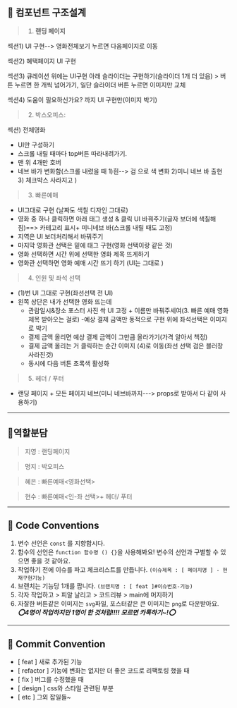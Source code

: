 ## 📡 컴포넌트 구조설계

> 1. **랜딩 페이지**

섹션1) UI 구현--> 영화전체보기 누르면 다음페이지로 이동

섹션2) 혜택페이지 UI 구현

섹션3) 큐레이션 위에는 UI구현 아래 슬라이더는 구현하기(슬라이더 1개 더 있음) > 버튼 누르면
한 개씩 넘어가기, 일단 슬라이더 버튼 누르면 이미지만 교체

섹션4) 도움이 필요하신가요? 까지 UI 구현만(이미지 박기)

> 2. 박스오피스:

섹션) 전체영화

- UI만 구성하기
- 스크롤 내릴 때마다 top버튼 따라내려가기.
- 맨 위 4개만 호버
- 네브 바가 변화함(스크롤 내렸을 때 1)흰--> 검 으로 색 변화 2)미니 네브 바 출현 3) 체크박스 사라지고 )

> 3. 빠른예매

- UI그대로 구현 (날짜도 색칠 디자인 그대로)
- 영화 중 하나 클릭하면 아래 태그 생성 & 클릭 UI 바꿔주기(글자 보더에 색칠해짐)==> 카테고리 표시+ 미니네브 바(스크롤 내릴 때도 고정)
- 지역은 UI 보더처리해서 바꿔주기
- 마지막 영화관 선택은 밑에 태그 구현(영화 선택이랑 같은 것)
- 영화 선택하면 시간 위에 선택한 영화 제목 뜨게하기
- 영화관 선택하면 영화 예매 시간 뜨기 하기 (UI는 그대로 )

> 4. 인원 및 좌석 선택

- (1)번 UI 그대로 구현(좌선선택 전 UI)
- 왼쪽 상단은 내가 선택한 영화 뜨는데
  - 관람일시&장소 포스터 사진 싹 UI 고정 + 이름만 바꿔주세여(3. 빠른 예매 영화제목 받아오는 걸로) -예상 결제 금액만 동적으로 구현 위에 좌석선택은 이미지로 박기
  - 결제 금액 올리면 예상 결제 금액이 그만큼 올라가기(가격 알아서 책정)
  - 결제 금액 올리는 거 클릭하는 순간 이미지 (4)로 이동(좌선 선택 검은 블러창 사라진것)
  - 동시에 다음 버튼 초록색 활성화

> 5. 헤더 / 푸터

- 랜딩 페이지 + 모든 페이지 네브(미니 네브바까지---> props로 받아서 다 같이 사용하기)

---

## 🌟역할분담

> 지영 : 랜딩페이지

> 명지 : 박오피스

> 혜은 : 빠른예매<영화선택>

> 현수 : 빠른예매<인-좌 선택>+ 헤더/ 푸터

---

## 📡 Code Conventions

1. 변수 선언은 `const` 를 지향합시다.
2. 함수의 선언은 `function 함수명 () {}`을 사용해봐요! 변수의 선언과 구별할 수 있으면 좋을 것 같아요.
3. 작업하기 전에 이슈를 파고 체크리스트를 만듭니다. `(이슈제목 : [ 페이지명 ] - 현재구현기능)`
4. 브랜치는 기능당 1개를 팝니다. `(브랜치명 : [ feat ]#이슈번호-기능)`
5. 각자 작업하고 > 피알 날리고 > 코드리뷰 > main에 머지하기
6. 자잘한 버튼같은 이미지는 `svg`파일, 포스터같은 큰 이미지는 `png`로 다운받아요. <br/>
   **_⭕️4명이 작업하지만 1명이 한 것처럼!!!! 모르면 카톡하기~!⭕️_**

---

## 📡 Commit Convention

- [ feat ] 새로 추가된 기능
- [ refactor ] 기능에 변화는 없지만 더 좋은 코드로 리팩토링 했을 때
- [ fix ] 버그를 수정했을 때
- [ design ] css와 스타일 관련된 부분
- [ etc ] 그외 잡일들~
